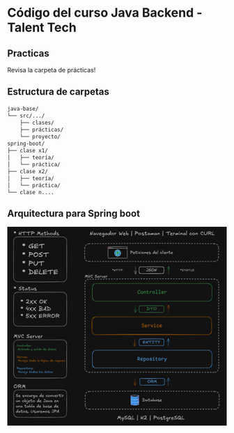 # Código del curso Java Backend - Talent Tech

## Practicas
Revisa la carpeta de prácticas!

## Estructura de carpetas
```
java-base/
└── src/.../
    ├── clases/
    ├── prácticas/
    └── proyecto/
spring-boot/
├── clase x1/
│   ├── teoría/
│   └── práctica/
├── clase x2/
│   ├── teoría/
│   └── práctica/
└── clase n....
```

## Arquitectura para Spring boot
![Arquitectura de 3 capas](./docs/arquitectura_3_capas.png)